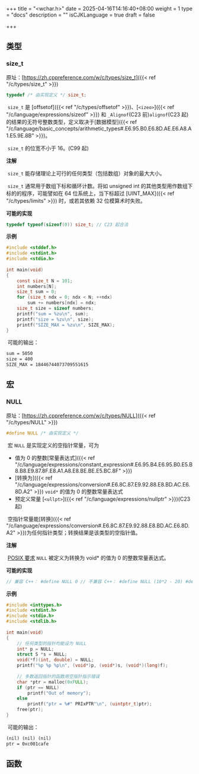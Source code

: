 +++
title = "<wchar.h>"
date = 2025-04-16T14:16:40+08:00
weight = 1
type = "docs"
description = ""
isCJKLanguage = true
draft = false

+++

## 类型








### size_t

原址：[https://zh.cppreference.com/w/c/types/size_t]({{< ref "/c/types/size_t" >}})

```c
typedef /* 由实现定义 */ size_t;
```

​	`size_t` 是 [offsetof]({{< ref "/c/types/offsetof" >}})、[`<izeo>`]({{< ref "/c/language/expressions/sizeof" >}}) 和 `_Alignof`(C23 前)`alignof`(C23 起) 的结果的无符号整数类型，定义取决于[数据模型]({{< ref "/c/language/basic_concepts/arithmetic_types#.E6.95.B0.E6.8D.AE.E6.A8.A1.E5.9E.8B" >}})。

​	`size_t` 的位宽不小于 16。(C99 起)

**注解**

​	`size_t` 能存储理论上可行的任何类型（包括数组）对象的最大大小。

​	`size_t` 通常用于数组下标和循环计数。将如 unsigned int 的其他类型用作数组下标的的程序，可能譬如在 64 位系统上，当下标超过 [UINT_MAX]({{< ref "/c/types/limits" >}}) 时，或若其依赖 32 位模算术时失败。

**可能的实现**

```c
typedef typeof(sizeof(0)) size_t; // C23 起合法
```

**示例**



```c
#include <stddef.h>
#include <stdint.h>
#include <stdio.h>
 
int main(void)
{
    const size_t N = 101;
    int numbers[N];
    size_t sum = 0;
    for (size_t ndx = 0; ndx < N; ++ndx)
        sum += numbers[ndx] = ndx;
    size_t size = sizeof numbers;
    printf("sum = %zu\n", sum);
    printf("size = %zu\n", size);
    printf("SIZE_MAX = %zu\n", SIZE_MAX);
}
```

​	可能的输出：

```txt
sum = 5050
size = 400
SIZE_MAX = 18446744073709551615
```

## 宏








### NULL

原址：[https://zh.cppreference.com/w/c/types/NULL]({{< ref "/c/types/NULL" >}})

```c
#define NULL /* 由实现定义 */
```

​	宏 `NULL` 是实现定义的空指针常量，可为

- 值为 0 的整数[常量表达式]({{< ref "/c/language/expressions/constant_expression#.E6.95.B4.E6.95.B0.E5.B8.B8.E9.87.8F.E8.A1.A8.E8.BE.BE.E5.BC.8F" >}})
- [转换为]({{< ref "/c/language/expressions/conversion#.E6.8C.87.E9.92.88.E8.BD.AC.E6.8D.A2" >}}) `void*` 的值为 0 的整数常量表达式
- 预定义常量 [`<ullpt>`]({{< ref "/c/language/expressions/nullptr" >}})(C23 起)

​	空指针常量能[转换]({{< ref "/c/language/expressions/conversion#.E6.8C.87.E9.92.88.E8.BD.AC.E6.8D.A2" >}})为任何指针类型；转换结果是该类型的空指针值。

**注解**

​	[POSIX 要求](https://pubs.opengroup.org/onlinepubs/9699919799/basedefs/stddef.h.html) `NULL` 被定义为转换为 void* 的值为 0 的整数常量表达式。

**可能的实现**

```C
// 兼容 C++： #define NULL 0 // 不兼容 C++： #define NULL (10*2 - 20) #define NULL ((void*)0) // C23 起（与 C++11 及之后兼容） #define NULL nullptr
```

**示例**



```c
#include <inttypes.h>
#include <stdint.h>
#include <stdio.h>
#include <stdlib.h>
 
int main(void)
{
    // 任何类型的指针均能设为 NULL
    int* p = NULL;
    struct S *s = NULL;
    void(*f)(int, double) = NULL;
    printf("%p %p %p\n", (void*)p, (void*)s, (void*)(long)f);
 
    // 多数返回指针的函数用空指针指示错误
    char *ptr = malloc(0xFULL);
    if (ptr == NULL)
        printf("Out of memory");
    else
        printf("ptr = %#" PRIxPTR"\n", (uintptr_t)ptr);
    free(ptr);
}
```

​	可能的输出：

```txt
(nil) (nil) (nil)
ptr = 0xc001cafe
```

## 函数
